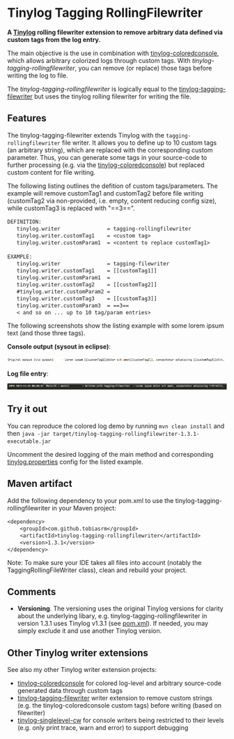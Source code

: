 # Tinylog Tagging RollingFilewriter
**A [Tinylog](http://www.tinylog.org) rolling filewriter extension to remove arbitrary data defined via custom tags from the log entry.**

The main objective is the use in combination with [tinylog-coloredconsole](https://github.com/tobiasrm/tinylog-coloredconsole), which allows arbitrary colorized logs through custom tags. With *tinylog-tagging-rollingfilewriter*, you can remove (or replace) those tags before writing the log to file.

The *tinylog-tagging-rollingfilewriter* is logically equal to the [tinylog-tagging-filewriter](https://github.com/tobiasrm/tinylog-tagging-filewriter) but uses the tinylog rolling filewriter for writing the file.

## Features
The tinylog-tagging-filewriter extends Tinylog with the `tagging-rollingfilewriter` file writer. It allows you to define up to 10 custom tags (an arbitrary string), which are replaced with the corresponding custom parameter. Thus, you can generate some tags in your source-code to further processing (e.g. via the [tinylog-coloredconsole](https://github.com/tobiasrm/tinylog-coloredconsole)) but replaced custom content for file writing.

The following listing outlines the defition of custom tags/parameters. The example will remove customTag1 and customTag2 before file writing (customTag2 via non-provided, i.e. empty, content reducing config size), while customTag3 is replaced with "==3==".
 
```  
DEFINITION:
   tinylog.writer               = tagging-rollingfilewriter
   tinylog.writer.customTag1    = <custom tag>
   tinylog.writer.customParam1  = <content to replace customTag1>
   
EXAMPLE:    
   tinylog.writer               = tagging-filewriter
   tinylog.writer.customTag1    = [[customTag1]]
   tinylog.writer.customParam1  = 
   tinylog.writer.customTag2    = [[customTag2]]
   #tinylog.writer.customParam2 = 
   tinylog.writer.customTag3    = [[customTag3]]
   tinylog.writer.customParam3  = ==3==
   < and so on ... up to 10 tag/param entries>
``` 

The following screenshots show the listing example with some lorem ipsum text (and those three tags). 

**Console output (sysout in eclipse)**:

![](https://github.com/tobiasrm/tinylog-tagging-rollingfilewriter/blob/master/files/screenshot_sysout.png?raw=true) 

**Log file entry**:

![](https://github.com/tobiasrm/tinylog-tagging-rollingfilewriter/blob/master/files/screenshot_logfile.png?raw=true) 

## Try it out
You can reproduce the colored log demo by running  `mvn clean install`  and then  `java -jar target/tinylog-tagging-rollingfilewriter-1.3.1-executable.jar` 

Uncomment the desired logging of the main method and corresponding [tinylog.properties](https://github.com/tobiasrm/tinylog-tagging-rollingfilewriter/blob/master/src/main/resources/tinylog.properties) config for the listed example. 
 
## Maven artifact
Add the following dependency to your pom.xml to use the tinylog-tagging-rollingfilewriter in your Maven project:

```
<dependency>
	<groupId>com.github.tobiasrm</groupId>
	<artifactId>tinylog-tagging-rollingfilewriter</artifactId>
	<version>1.3.1</version>
</dependency>
```

Note: To make sure your IDE takes all files into account (notably the TaggingRollingFileWriter class), clean and rebuild your project.


## Comments
- **Versioning**. The versioning uses the original Tinylog versions for clarity about the underlying libary, e.g. tinylog-tagging-rollingfilewriter in version 1.3.1 uses Tinylog v1.3.1 (see [pom.xml](https://github.com/tobiasrm/tinylog-tagging-rollingfilewriter/blob/master/pom.xml)). If needed, you may simply exclude it and use another Tinylog version.


## Other Tinylog writer extensions
See also my other Tinylog writer extension projects:

-  [tinylog-coloredconsole](https://github.com/tobiasrm/tinylog-coloredconsole) for colored log-level and arbitrary source-code generated data through custom tags
- [tinylog-tagging-filewriter](https://github.com/tobiasrm/tinylog-tagging-filewriter) writer extension to remove custom strings (e.g. the tinylog-coloredconsole custom tags) before writing (based on filewriter)
-  [tinylog-singlelevel-cw](https://github.com/tobiasrm/tinylog-singlelevel-cw) for console writers being restricted to their levels (e.g. only print trace, warn and error) to support debugging

